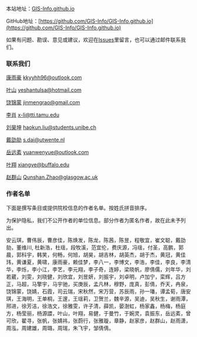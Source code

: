 
本站地址：[GIS-Info.github.io](https://gis-info.github.io/)

GitHub地址：[https://github.com/GIS-Info/GIS-Info.github.io](https://github.com/GIS-Info/GIS-Info.github.io)

如果有问题、勘误、意见或建议，欢迎在[Issues](https://github.com/GIS-Info/GIS-Info.github.io/issues)里留言，也可以通过邮件联系我们。

### 联系我们
[康雨豪](https://www.kkyyhh96.site)  [kkyyhh96@outlook.com](mailto:kkyyhh96@outlook.com)

[叶山](https://www.ye-shan.com/) [yeshantulsa@hotmail.com](mailto:yeshantulsa@hotmail.com)

[饶锦蒙](http://www.jinmengrao.com) [jinmengrao@gmail.com](mailto:jinmengrao@gmail.com)

[李肖](https://sites.google.com/tamu.edu/xiaoli/home) [x-li@tti.tamu.edu](mailto:x-li@tti.tamu.edu)

[刘昊坤](https://github.com/EugeneGIS)  [haokun.liu@students.unibe.ch](mailto:haokun.liu@students.unibe.ch)

[戴劭勍](http://gisersqdai.top/mycv/)  [s.dai@utwente.nl](mailto:s.dai@utwente.nl)

[岳远紊](https://github.com/ywyue) [yuanwenyue@outlook.com](mailto:yuanwenyue@outlook.com)

[叶翔](www.linkedin.com/in/spatialyexiang)  [xiangye@buffalo.edu](mailto:xiangye@buffalo.edu)

[赵群山](https://www.gla.ac.uk/schools/socialpolitical/staff/qunshanzhao/)  [Qunshan.Zhao@glasgow.ac.uk](mailto:Qunshan.Zhao@glasgow.ac.uk)


### 作者名单

下面是撰写条目或提供院校信息的作者名单。按姓氏拼音排序。

为保护隐私，我们不公开作者的单位信息。部分作者为匿名作者，故在此未予列出。

安云琪，曹伟辰，曹彦佳，陈焕发，陈龙，陈茜，陈昱，程敬宜，崔文聪，戴劭勍，董维川, 杜新浩，杜瑶，段牧溪，范宜伦，费庆源，冯瑶，付圣，高鹏，郭晨，郭科宇，韩笑，何畅，何旭，胡昊，胡吉林，胡英杰，胡于杰，黄冠，黄佳玮，黄谦夏，黄啸，康雨豪，赖佳梦，李八一，李博文，李浩，李佳，李良，李清华，李烁，李小江，李艺，李元翔，李子奇，连婷，梁晓帆，廖倩儒，刘年华，刘若葳，刘雯，刘晓健，刘欣宜，刘昱妍，刘振宇，刘卓明，卢加宁，栾辉，吕方正，马超，马擎宇，马宇驰，买庚辰，孟凡林，穆野，庞真，彭倩，乔天，冉泉，饶锦蒙，饶婧，石霞，司云瑞，宋秋然，宋万营，苏辰雨，孙一璠，谭孟荀，唐安琪，王海明，王单桐，王邃，王瑶莉，卫贺兰，魏辛源，吴迪，吴秋生，谢雨潭，邢进，徐芳洁，徐浩文，徐雅雯，许子清，薛凯，晏澍虹，杨家鑫，杨梅，杨庭方，杨莹丽，杨源譞，叶山，叶翔，易健，于曼竹，于婉灵，袁振东，岳远紊，曾可欣，翟寻，张帆，张婧祎，张蔚行，张雅璇，章静，赵家彦，赵群山，赵雨潇，周泓，周建雄，周璐，周瑞，朱飞宇，邹倩倩。
